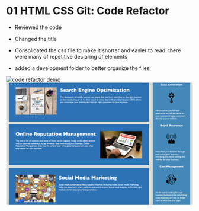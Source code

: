 # 01 HTML CSS Git: Code Refactor

* Reviewed the code

* Changed the title

* Consolidated the css file to make it shorter and easier to read. there were many of repetitive declaring of elements

* added a development folder to better organize the files

![code refactor demo](./Develop/Assets/images/ScreenShot1.png)
![code refactor demo](./Develop/Assets/images/ScreenShot2.png)
